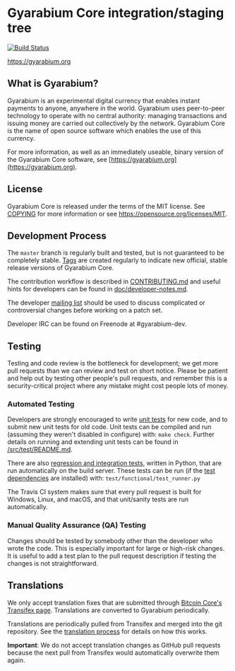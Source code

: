 Gyarabium Core integration/staging tree
=====================================

[![Build Status](https://travis-ci.org/gyarabium-project/gyarabium.svg?branch=master)](https://travis-ci.org/gyarabium-project/gyarabium)

https://gyarabium.org

What is Gyarabium?
----------------

Gyarabium is an experimental digital currency that enables instant payments to
anyone, anywhere in the world. Gyarabium uses peer-to-peer technology to operate
with no central authority: managing transactions and issuing money are carried
out collectively by the network. Gyarabium Core is the name of open source
software which enables the use of this currency.

For more information, as well as an immediately useable, binary version of
the Gyarabium Core software, see [https://gyarabium.org](https://gyarabium.org).

License
-------

Gyarabium Core is released under the terms of the MIT license. See [COPYING](COPYING) for more
information or see https://opensource.org/licenses/MIT.

Development Process
-------------------

The `master` branch is regularly built and tested, but is not guaranteed to be
completely stable. [Tags](https://github.com/gyarabium-project/gyarabium/tags) are created
regularly to indicate new official, stable release versions of Gyarabium Core.

The contribution workflow is described in [CONTRIBUTING.md](CONTRIBUTING.md)
and useful hints for developers can be found in [doc/developer-notes.md](doc/developer-notes.md).

The developer [mailing list](https://groups.google.com/forum/#!forum/gyarabium-dev)
should be used to discuss complicated or controversial changes before working
on a patch set.

Developer IRC can be found on Freenode at #gyarabium-dev.

Testing
-------

Testing and code review is the bottleneck for development; we get more pull
requests than we can review and test on short notice. Please be patient and help out by testing
other people's pull requests, and remember this is a security-critical project where any mistake might cost people
lots of money.

### Automated Testing

Developers are strongly encouraged to write [unit tests](src/test/README.md) for new code, and to
submit new unit tests for old code. Unit tests can be compiled and run
(assuming they weren't disabled in configure) with: `make check`. Further details on running
and extending unit tests can be found in [/src/test/README.md](/src/test/README.md).

There are also [regression and integration tests](/test), written
in Python, that are run automatically on the build server.
These tests can be run (if the [test dependencies](/test) are installed) with: `test/functional/test_runner.py`

The Travis CI system makes sure that every pull request is built for Windows, Linux, and macOS, and that unit/sanity tests are run automatically.

### Manual Quality Assurance (QA) Testing

Changes should be tested by somebody other than the developer who wrote the
code. This is especially important for large or high-risk changes. It is useful
to add a test plan to the pull request description if testing the changes is
not straightforward.

Translations
------------

We only accept translation fixes that are submitted through [Bitcoin Core's Transifex page](https://www.transifex.com/projects/p/bitcoin/).
Translations are converted to Gyarabium periodically.

Translations are periodically pulled from Transifex and merged into the git repository. See the
[translation process](doc/translation_process.md) for details on how this works.

**Important**: We do not accept translation changes as GitHub pull requests because the next
pull from Transifex would automatically overwrite them again.
